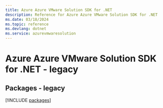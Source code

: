 ```yaml
---
title: Azure Azure VMware Solution SDK for .NET
description: Reference for Azure Azure VMware Solution SDK for .NET
ms.date: 03/18/2024
ms.topic: reference
ms.devlang: dotnet
ms.service: azurevmwaresolution
---
```

# Azure Azure VMware Solution SDK for .NET - legacy
## Packages - legacy
[!INCLUDE [packages](azure-vmware-solution-index.md)]